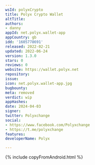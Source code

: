 ```yaml
---
wsId: polyxCrypto
title: Polyx Crypto Wallet
altTitle: 
authors:
- danny
appId: net.polyx.wallet-app
appCountry: gb
idd: '1605778691'
released: 2022-02-21
updated: 2022-06-24
version: 1.3.0
stars: 0
reviews: 0
website: https://wallet.polyx.net
repository: 
issue: 
icon: net.polyx.wallet-app.jpg
bugbounty: 
meta: removed
verdict: wip
appHashes: 
date: 2024-04-03
signer: 
twitter: Polyxchange
social:
- https://www.facebook.com/Polyxchange
- https://t.me/polyxchange
features: 
developerName: Polyx

---
```


{% include copyFromAndroid.html %}
